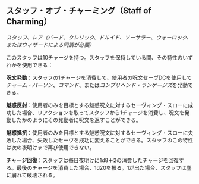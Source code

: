 ## スタッフ・オブ・チャーミング（Staff of Charming）
*スタッフ、レア（バード、クレリック、ドルイド、ソーサラー、ウォーロック、またはウィザードによる同調が必要）*

このスタッフは10チャージを持つ。スタッフを保持している間、その特性のいずれかを使用できる：

**呪文発動**：スタッフの1チャージを消費して、使用者の呪文セーヴDCを使用して*チャーム・パーソン*、*コマンド*、または*コンプリヘンド・ランゲージズ*を発動できる。

**魅惑反射**：使用者のみを目標とする魅惑呪文に対するセーヴィング・スローに成功した場合、リアクションを取ってスタッフから1チャージを消費し、呪文を発動したかのようにその発動者に呪文を返すことができる。

**魅惑抵抗**：使用者のみを目標とする魅惑呪文に対するセーヴィング・スローに失敗した場合、失敗したセーヴを成功に変えることができる。スタッフのこの特性は次の夜明けまで再び使用できない。

**チャージ回復**：スタッフは毎日夜明けに1d8＋2の消費したチャージを回復する。最後のチャージを消費した場合、1d20を振る。1が出た場合、スタッフは塵に崩れて破壊される。